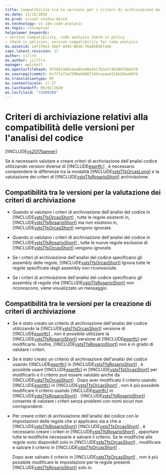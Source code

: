 ```yaml
---
title: Compatibilità tra le versioni per i criteri di archiviazione dell'analisi del codice | Microsoft Docs
ms.date: 11/15/2016
ms.prod: visual-studio-dev14
ms.technology: vs-ide-code-analysis
ms.topic: conceptual
helpviewer_keywords:
- version compatibility, code analysis check-in policy
- check-in policies, version compatibility for code analysis
ms.assetid: 1af376e3-3be7-4445-803b-76a858567a5b
caps.latest.revision: 17
author: jillre
ms.author: jillfra
manager: wpickett
ms.openlocfilehash: 075981569cbee05e90afe17b3afc9558d7bbb270
ms.sourcegitcommit: 6cfffa72af599a9d667249caaaa411bb28ea69fd
ms.translationtype: MT
ms.contentlocale: it-IT
ms.lasthandoff: 09/02/2020
ms.locfileid: "72609309"
---
```

# <a name="version-compatibility-for-code-analysis-check-in-policies"></a>Criteri di archiviazione relativi alla compatibilità delle versioni per l'analisi del codice
[!INCLUDE[vs2017banner](../includes/vs2017banner.md)]

Se è necessario valutare e creare criteri di archiviazione dell'analisi codice utilizzando versioni diverse di [!INCLUDE[esprtfc](../includes/esprtfc-md.md)] , è necessario comprendere le differenze tra la modalità [!INCLUDE[vstsTfsOrcasLong](../includes/vststfsorcaslong-md.md)] e la valutazione dei criteri di [!INCLUDE[vstsTfsRosarioShort](../includes/vststfsrosarioshort-md.md)] archiviazione.

## <a name="version-compatibility-for-evaluating-check-in-policies"></a>Compatibilità tra le versioni per la valutazione dei criteri di archiviazione

- Quando si valutano i criteri di archiviazione dell'analisi del codice in [!INCLUDE[vstsTfsOrcasShort](../includes/vststfsorcasshort-md.md)] , tutte le regole esistenti in, [!INCLUDE[vstsTfsRosarioShort](../includes/vststfsrosarioshort-md.md)] ma non esistono in, [!INCLUDE[vstsTfsOrcasShort](../includes/vststfsorcasshort-md.md)] vengono ignorate.

- Quando si valutano i criteri di archiviazione dell'analisi del codice in [!INCLUDE[vstsTfsRosarioShort](../includes/vststfsrosarioshort-md.md)] , tutte le nuove regole esclusive di [!INCLUDE[vstsTfsOrcasShort](../includes/vststfsorcasshort-md.md)] vengono ignorate.

- Se i criteri di archiviazione dell'analisi del codice specificano gli assembly delle regole, [!INCLUDE[vstsTfsOrcasShort](../includes/vststfsorcasshort-md.md)] Ignora tutte le regole specificate dagli assembly non riconosciute.

- Se i criteri di archiviazione dell'analisi del codice specificano gli assembly di regole che [!INCLUDE[vstsTfsRosarioShort](../includes/vststfsrosarioshort-md.md)] non riconoscono, viene visualizzato un messaggio.

## <a name="version-compatibility-for-authoring-check-in-policies"></a>Compatibilità tra le versioni per la creazione di criteri di archiviazione

- Se è stato creato un criterio di archiviazione dell'analisi del codice utilizzando la [!INCLUDE[vstsTfsOrcasShort](../includes/vststfsorcasshort-md.md)] versione di [!INCLUDE[esprtfc](../includes/esprtfc-md.md)] , non è possibile utilizzare la [!INCLUDE[vstsTfsRosarioShort](../includes/vststfsrosarioshort-md.md)] versione di [!INCLUDE[esprtfc](../includes/esprtfc-md.md)] per modificarlo. Inoltre, [!INCLUDE[vstsTfsRosarioShort](../includes/vststfsrosarioshort-md.md)] non è in grado di valutare i criteri.

- Se è stato creato un criterio di archiviazione dell'analisi del codice usando [!INCLUDE[esprtfc](../includes/esprtfc-md.md)] in [!INCLUDE[vstsTfsRosarioShort](../includes/vststfsrosarioshort-md.md)] , è possibile usare [!INCLUDE[esprtfc](../includes/esprtfc-md.md)] in [!INCLUDE[vstsTfsOrcasShort](../includes/vststfsorcasshort-md.md)] per modificarlo e il criterio può essere valutato anche da [!INCLUDE[vstsTfsOrcasShort](../includes/vststfsorcasshort-md.md)] . Dopo aver modificato il criterio usando [!INCLUDE[esprtfc](../includes/esprtfc-md.md)] in [!INCLUDE[vstsTfsOrcasShort](../includes/vststfsorcasshort-md.md)] , non è più possibile modificare il criterio usando [!INCLUDE[esprtfc](../includes/esprtfc-md.md)] in [!INCLUDE[vstsTfsRosarioShort](../includes/vststfsrosarioshort-md.md)] . [!INCLUDE[vstsTfsRosarioShort](../includes/vststfsrosarioshort-md.md)] consente di valutare i criteri senza problemi con nomi sicuri non corrispondenti.

- Per creare criteri di archiviazione dell'analisi del codice con le impostazioni delle regole che si applicano sia a che a [!INCLUDE[vstsTfsRosarioShort](../includes/vststfsrosarioshort-md.md)] [!INCLUDE[vstsTfsOrcasShort](../includes/vststfsorcasshort-md.md)] , è necessario creare i criteri in [!INCLUDE[vstsTfsRosarioShort](../includes/vststfsrosarioshort-md.md)] , apportare tutte le modifiche necessarie e salvare il criterio. Se le modifiche alle regole sono disponibili solo in [!INCLUDE[vstsTfsOrcasShort](../includes/vststfsorcasshort-md.md)] , modificare e salvare il criterio in [!INCLUDE[vstsTfsOrcasShort](../includes/vststfsorcasshort-md.md)] .

     Dopo aver salvato il criterio in [!INCLUDE[vstsTfsOrcasShort](../includes/vststfsorcasshort-md.md)] , non è più possibile modificare le impostazioni per le regole presenti [!INCLUDE[vstsTfsRosarioShort](../includes/vststfsrosarioshort-md.md)] solo in.
